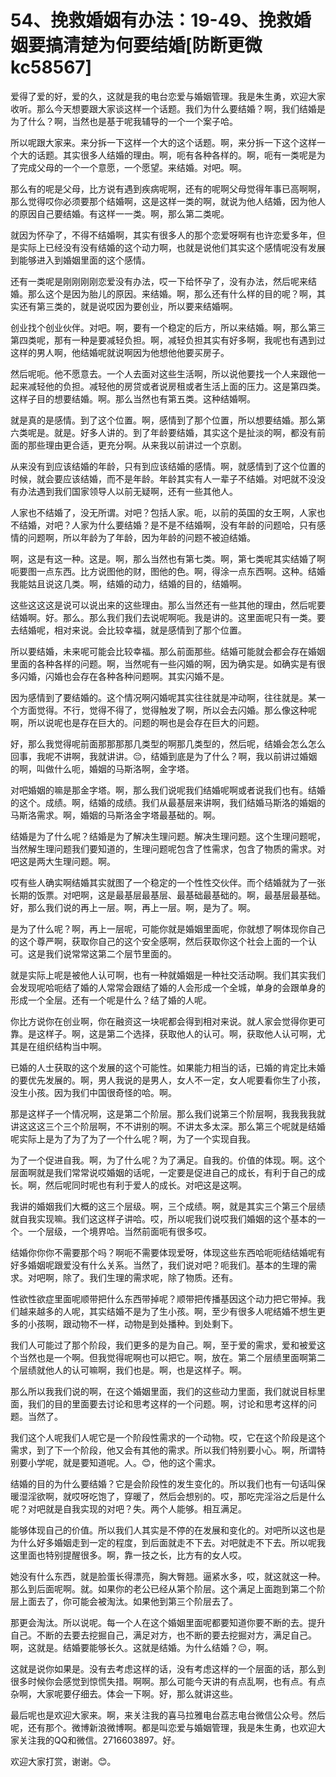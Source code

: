 # 54、挽救婚姻有办法：19-49、挽救婚姻要搞清楚为何要结婚[防断更微kc58567]

爱得了爱的好，爱的久，这就是我的电台恋爱与婚姻管理。我是朱生勇，欢迎大家收听。那么今天想要跟大家谈这样一个话题。我们为什么要结婚？啊，我们结婚是为了什么？啊，当然也是基于呢我辅导的一个一个案子哈。

所以呢跟大家来。来分拆一下这样一个大的这个话题。啊，来分拆一下这个这样一个大的话题。其实很多人结婚的理由。啊，呃有各种各样的。啊，呃有一类呢是为了完成父母的一个一个意愿，一个愿望。来结婚。对吧。啊。

那么有的呢是父母，比方说有遇到疾病呢啊，还有的呢啊父母觉得年事已高啊啊，那么觉得哎你必须要那个结婚啊，这是这样一类的啊，就说为他人结婚，因为他人的原因自己要结婚。有这样一一类。啊，那么第二类呢。

就因为怀孕了，不得不结婚啊，其实有很多人的那个恋爱呀啊有也许恋爱多年，但是实际上已经没有没有结婚的这个动力啊，也就是说他们其实这个感情呢没有发展到能够进入到婚姻里面的这个感情。

还有一类呢是刚刚刚刚恋爱没有办法，哎一下给怀孕了，没有办法，然后呢来结婚。那么这个是因为胎儿的原因。来结婚。啊，那么还有什么样的目的呢？啊，其实还有第三类的，就是说哎因为要创业，所以要来结婚啊。

创业找个创业伙伴。对吧。啊，要有一个稳定的后方，所以来结婚。啊，那么第三第四类呢，那有一种是要减轻负担。啊，减轻负担其实有好多啊，我呢也有遇到过这样的男人啊，他结婚呢就说啊因为他想他他要买房子。

然后呢呃。他不愿意去。一个人去面对这些生活啊，所以说他要找一个人来跟他一起来减轻他的负担。减轻他的房贷或者说房租或者生活上面的压力。这是第四类。这样子目的想要结婚。啊。那么当然也有第五类。这种结婚啊。

就是真的是感情。到了这个位置。啊，感情到了那个位置，所以想要结婚。那么第六类呢是。就是。好多人讲的。到了年龄要结婚，其实这个是扯淡的啊，都没有前面的那些理由更合适，更充分啊。从来我以前讲过一个京剧。

从来没有到应该结婚的年龄，只有到应该结婚的感情。啊，就感情到了这个位置的时候，就会要应该结婚，而不是年龄。年龄其实有人一辈子不结婚。对吧就不没没有办法遇到我们国家领导人以前无疑啊，还有一些其他人。

人家也不结婚了，没无所谓。对吧？包括人家。呃，以前的英国的女王啊，人家也不结婚，对吧？人家为什么要结婚？是不是不结婚啊，没有年龄的问题哈，只有感情的问题啊，所以年龄为了年龄，因为年龄的问题不被迫结婚。

啊，这是有这一种。这是。啊，那么当然也有第七类。啊，第七类呢其实结婚了啊呃要图一点东西。比方说图他的财，图他的色。啊，得涂一点东西啊。这种。结婚我能姑且说这几类。啊，结婚的动力，结婚的目的，结婚啊。

这些这这这是说可以说出来的这些理由。那么当然还有一些其他的理由，然后呢要结婚啊。好。那么。那么我们我们去说呢啊呃。我是讲的。这里面呢只有一类。要去结婚呢，相对来说。会比较幸福，就是感情到了那个位置。

所以要结婚，未来呢可能会比较幸福。那么前面那些。结婚可能就会都会存在婚姻里面的各种各样的问题。啊，当然呢有一些闪婚的啊，因为确实是。如确实是有很多闪婚，闪婚也会存在各种各种问题啊。其实闪婚不是。

因为感情到了要结婚的。这个情况啊闪婚呢其实往往就是冲动啊，往往就是。某一个方面觉得。不行，觉得不得了，觉得触发了啊，所以会去闪婚。那么像这种呢啊，所以说呢也是存在巨大的。问题的啊也是会存在巨大的问题。

好，那么我觉得呢前面那那那那几类型的啊那几类型的，然后呢，结婚会怎么怎么回事，我呢不讲啊，我就讲讲。😔，结婚到底是为了什么？啊，我以前讲过婚姻的啊，叫做什么呃，婚姻的马斯洛啊，金字塔。

对吧婚姻的嘛是那金字塔。啊，那么我们说呢我们结婚呢啊或者说我们也有。结婚的这个。成绩。啊，结婚的成绩。我们从最基层来讲啊，我们结婚马斯洛的婚姻的马斯洛需求。啊，婚姻的马斯洛金字塔最基础的。啊。

结婚是为了什么呢？结婚是为了解决生理问题。解决生理问题。这个生理问题呢，当然解生理问题我们要知道的，生理问题呢包含了性需求，包含了物质的需求。对吧这是两大生理问题。啊。

哎有些人确实啊结婚其实就图了一个稳定的一个性性交伙伴。而个结婚就为了一张长期的饭票。对吧啊，这是最基层最基层、最基础最基础的。啊，最基层最基础。好，那么我们说的再上一层。啊，再上一层。啊，是为了。啊。

是为了什么呢？啊，再上一层呢，可能你就是婚姻里面呢，你就想了啊体现你自己的这个尊严啊，获取你自己的这个安全感啊，然后获取你这个社会上面的一个认可。这是我们说常常这第二个层节里面的。

就是实际上呢是被他人认可啊，也有一种就婚姻是一种社交活动啊。我们其实我们会发现呢哈呃结了婚的人常常会跟结了婚的人会形成一个全城，单身的会跟单身的形成一个全层。还有一个呢是什么？结了婚的人呢。

你比方说你在创业啊，你在融资这一块呢都会得到相对来说。就人家会觉得你更可靠。是这样子。啊，这是第二个选择，获取他人的认可。啊，获取他人认可啊，尤其是在组织结构当中啊。

已婚的人士获取的这个发展的这个可能性。如果能力相当的话，已婚的肯定比未婚的要优先发展的。啊，男人我说的是男人，女人不一定，女人呢要看你生了小孩，没生小孩。因为我们中国很奇怪的哈。啊。

那是这样子一个情况啊，这是第二个阶层。那么我们说第三个阶层啊，我我我我就讲这这这三个三个阶层啊，不不讲别的啊。不讲太多太深。那么第三个呢就是结婚呢实际上是为了为了为了一个什么呢？啊，为了一个实现自我。

为了一个促进自我。啊，为了什么呢？为了满足。自我的。价值的体现。啊。这个层面啊就是我们常常说哎婚姻的话呢，一定要是促进自己的成长，有利于自己的成长。啊，然后呢同时呢也有利于爱人的成长。对吧这是这啊。

我讲的婚姻我们大概的这三个层级。啊，三个成绩。啊，就是其实三个第三个层绩就自我实现嘛。我们这这样子讲哈。哎，所以呢我们说哎我们婚姻的这个基本的一个。一个层级，一个境界哈。当然前面呃有很多哎。

结婚你你你不需要那个吗？啊呃不需要体现爱呀，体现这些东西哈呃呃结结婚呢有好多婚姻呢跟爱没有什么关系。当然了，我们说对吧？呃我们。基本的生理的需求。对吧啊，除了。我们生理的需求呢，除了物质。还有。

性欲性欲症里面呢顺带把什么东西带掉呢？顺带把传播基因这个动力把它带掉。我们越来越多的人呢，其实结婚不是为了生小孩。啊，至少有很多人呢结婚不想生更多的小孩啊，跟动物不一样，动物是到处播种。到处剩下。

我们人可能过了那个阶段，我们更多的是为自己。啊，至于爱的需求，爱和被爱这个当然也是一个啊。但我觉得呢啊也可以把它。啊，放在。第二个层绩里面啊第二个层绩就他人的认可嘛啊，我们也是。啊，也是这样子。啊。

那么所以我我们说的啊，在这个婚姻里面，我们的这些动力里面，我们就说目标里面，我们的目的里面要去讨论和思考这样的一个问题。啊，讨论和思考这样的问题。当然了。

我们这个人呢我们人呢它是一个阶段性需求的一个动物。哎，它在这个阶段是这个需求，到了下一个阶段，他又会有其他的需求。所以我们特别要小心。啊，所谓特别要小学呢，就是要知道呢。人。😊，他的这个需求。

结婚的目的为什么要结婚？它是会阶段性的发生变化的。所以我们也有一句话叫保暖湿淫欲啊，就哎呀吃饱了，穿暖了，然后会想别的。哎，那吃完淫浴之后是什么呢？对吧就是自我实现的对吧？失。两个人能够。相互满足。

能够体现自己的价值。所以我们人其实是不停的在发展和变化的。对吧所以这也是为什么好多婚姻走到一定的程度，到后面就走不下去。对吧就走不下去。所以呢我这里面也特别提醒很多。啊，靠一技之长，比方有的女人哎。

她没有什么东西，就是脸蛋长得漂亮，胸大臀翘。逼紧水多，哎，就这就这一种。那么到后面呢啊。就。如果你的老公已经从第个阶层。这个满足上面跑到第二个阶层上面去了，你可能会被淘汰。如果他到第三个阶层去了。

那更会淘汰。所以说呢。每一个人在这个婚姻里面呢都要知道你要不断的去。提升自己。不断的去要去挖掘自己，满足对方，也不断的要去挖掘对方，满足自己。啊，这就是。结婚要能够长久。这就是结婚。为什么结婚？😔，啊。

这就是说你如果是。没有去考虑这样的话，没有考虑这样的一个层面的话，那么到很多时候你会感觉到惊慌失措。啊啊。那么可能今天讲的有点乱啊，也有点。有点杂啊，大家呢要仔细去。体会一下啊。好，那么就讲这些。

最后呢也是欢迎大家来。啊，来关注我的喜马拉雅电台荔志电台微信公众号。然后呢，还有那个。微博新浪微博啊。都是叫恋爱与婚姻管理，我是朱生勇，也欢迎大家关注我的QQ和微信。2716603897。好。

欢迎大家打赏，谢谢。😊。